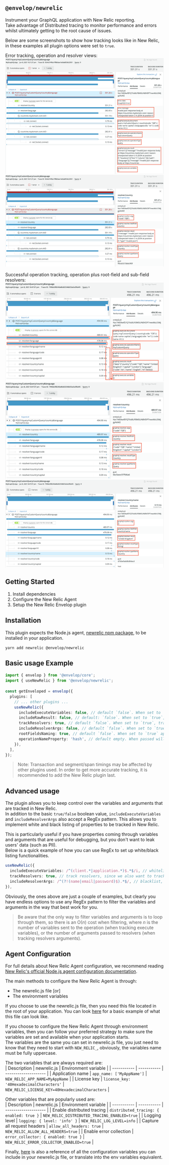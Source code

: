 ## `@envelop/newrelic`

Instrument your GraphQL application with New Relic reporting.  
Take advantage of Distributed tracing to monitor performance and errors whilst ultimately getting to the root cause of issues.

Below are some screenshots to show how tracking looks like in New Relic, in these examples all plugin options were set to `true`.

Error tracking, operation and resolver views:
![newrelic_error_operation_screenshot](./error_operation.png)
![newrelic_error_resolver_screenshot](./error_resolver.png)

Successful operation tracking, operation plus root-field and sub-field resolvers:
![newrelic_successful_operation_screenshot](./success_operation.png)
![newrelic_successful_root-field_resolver_screenshot](./success_rootfield_resolver.png)
![newrelic_successful_sub-field_resolver_screenshot](./success_subfield_resolver.png)

## Getting Started

1. Install dependencies
2. Configure the New Relic Agent
3. Setup the New Relic Envelop plugin

## Installation

This plugin expects the Node.js agent, [newrelic npm package](https://www.npmjs.com/package/newrelic), to be installed in your application.

```
yarn add newrelic @envelop/newrelic
```

## Basic usage Example

```ts
import { envelop } from '@envelop/core';
import { useNewRelic } from '@envelop/newrelic';

const getEnveloped = envelop({
  plugins: [
    // ... other plugins ...
    useNewRelic({
      includeExecuteVariables: false, // default `false`. When set to `true`, includes all the operation variables with their values
      includeRawResult: false, // default: `false`. When set to `true`, includes the execution result
      trackResolvers: true, // default `false`. When set to `true`, track resolvers as segments to monitor their performance
      includeResolverArgs: false, // default `false`. When set to `true`, includes all the arguments passed to resolvers with their values
      rootFieldsNaming: true, // default `false`. When set to `true` append the names of operation root fields to the transaction name
      operationNameProperty: 'hash', // default empty. When passed will check for the property name passed, within the operation object. Will eventually use its value as operation name. Useful for custom operation properties (e.g. queryId/hash)
    }),
  ],
});
```

> Note: Transaction and segment/span timings may be affected by other plugins used. In order to get more accurate tracking, it is recommended to add the New Relic plugin last.

## Advanced usage
The plugin allows you to keep control over the variables and arguments that are tracked in New Relic.  
In addition to the basic `true/false` boolean value, `includeExecuteVariables` and `includeResolverArgs` also accept a RegEx pattern. This allows you to implement white and black listing of properties to be tracked in New Relic.  

This is particularly useful if you have properties coming through variables and arguments that are useful for debugging, but you don't want to leak users' data (such as PII).  
Below is a quick example of how you can use RegEx to set up white/black listing functionalities.  

```ts
useNewRelic({
  includeExecuteVariables: /^(client.*|application.*)$.*$/i, // whitelist, track only variables whose name starts with client or application (e.g. clientName, applicationId)
  trackResolvers: true, // track resolvers, since we also want to track resolvers' arguments
  includeResolverArgs: /^(?!(name|email|password)$).*$/, // blacklist, track all arguments whose name does not match 'name', 'email' nor 'password'
}),
```

Obviously, the ones above are just a couple of examples, but clearly you have endless options to use any RegEx pattern to filter the variables and arguments in the way that best work for you.  

> Be aware that the only way to filter variables and arguments is to loop through them, so there is an O(_n_) cost when filtering, where _n_ is the number of variables sent to the operation (when tracking execute variables), or the number of arguments passed to resolvers (when tracking resolvers arguments).
## Agent Configuration

For full details about New Relic Agent configuration, we recommend reading [New Relic's official Node.js agent configuration documentation](https://docs.newrelic.com/docs/agents/nodejs-agent/installation-configuration/nodejs-agent-configuration/).

The main methods to configure the New Relic Agent is through:

- The newrelic.js file [or]
- The environment variables

If you choose to use the newrelic.js file, then you need this file located in the root of your application. You can look [here](https://github.com/newrelic/node-newrelic/blob/main/newrelic.js) for a basic example of what this file can look like.

If you choose to configure the New Relic Agent through environment variables, then you can follow your preferred strategy to make sure the variables are set and available when your application starts.  
The variables are the same you can set in newrelic.js file, you just need to know that they need to start with `NEW_RELIC_`, obviously, the variables name must be fully uppercase.

The two variables that are always required are:  
| Description | newrelic.js | Environment variable |
| ----------- | ----------- | -------------------- |
| Application name | `app_name: ['MyAppName']` | `NEW_RELIC_APP_NAME=MyAppName` |
| License key | `license_key: '40HexadecimalCharacters'` | `NEW_RELIC_LICENSE_KEY=40HexadecimalCharacters` |

Other variables that are popularly used are:  
| Description | newrelic.js | Environment variable |
| ----------- | ----------- | -------------------- |
| Enable distributed tracing | `distributed_tracing: { enabled: true }` | `NEW_RELIC_DISTRIBUTED_TRACING_ENABLED=true` |
| Logging level | `logging: { level: 'info' }` | `NEW_RELIC_LOG_LEVEL=info` |
| Capture all request headers | `allow_all_headers: true` | `NEW_RELIC_ALLOW_ALL_HEADERS=true` |
| Enable error collection | `error_collector: { enabled: true }` | `NEW_RELIC_ERROR_COLLECTOR_ENABLED=true` |

Finally, [here](https://github.com/newrelic/node-newrelic/blob/main/lib/config/default.js) is also a reference of all the configuration variables you can include in your newrelic.js file, or translate into the env variables equivalent.
